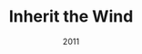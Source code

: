 ---
layout: productions
title: Inherit the Wind
date: 2011
featured_image:
image_credit:
image_alt:
image_caption:
category:
Theatre: Theatre Jacksonville
Venue: Little Theatre
cast:
crew:
- Director: Michael Lipp
external_links:
---